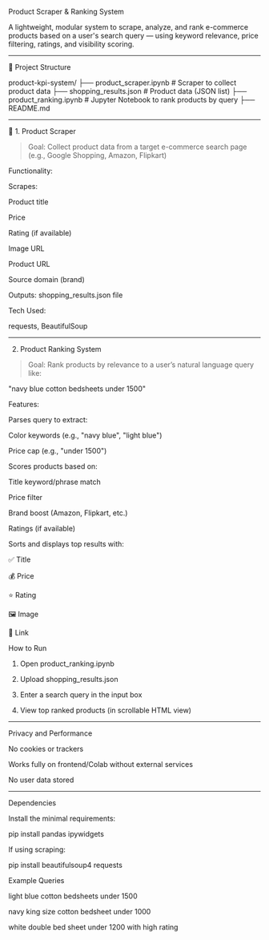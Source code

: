 
Product Scraper & Ranking System

A lightweight, modular system to scrape, analyze, and rank e-commerce products based on a user's search query — using keyword relevance, price filtering, ratings, and visibility scoring.


---

📁 Project Structure

product-kpi-system/
├── product_scraper.ipynb       # Scraper to collect product data
├── shopping_results.json    # Product data (JSON list)
├── product_ranking.ipynb    # Jupyter Notebook to rank products by query
├── README.md                


---

🔎 1. Product Scraper

> Goal: Collect product data from a target e-commerce search page (e.g., Google Shopping, Amazon, Flipkart)


Functionality:

Scrapes:

Product title

Price

Rating (if available)

Image URL

Product URL

Source domain (brand)


Outputs: shopping_results.json file


Tech Used:

requests, BeautifulSoup


---

2. Product Ranking System

> Goal: Rank products by relevance to a user’s natural language query like:

"navy blue cotton bedsheets under 1500"



Features:

Parses query to extract:

Color keywords (e.g., "navy blue", "light blue")

Price cap (e.g., "under 1500")


Scores products based on:

Title keyword/phrase match

Price filter

Brand boost (Amazon, Flipkart, etc.)

Ratings (if available)


Sorts and displays top results with:

✅ Title

💰 Price

⭐ Rating

🖼️ Image

🔗 Link



How to Run

1. Open product_ranking.ipynb


2. Upload shopping_results.json


3. Enter a search query in the input box


4. View top ranked products (in scrollable HTML view)




---

Privacy and Performance

No cookies or trackers

Works fully on frontend/Colab without external services

No user data stored



---

Dependencies

Install the minimal requirements:

pip install pandas ipywidgets

If using scraping:

pip install beautifulsoup4 requests


Example Queries

light blue cotton bedsheets under 1500

navy king size cotton bedsheet under 1000

white double bed sheet under 1200 with high rating

